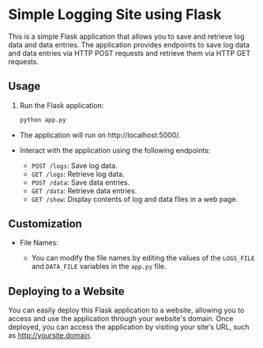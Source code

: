 # Simple Logging Site using Flask

This is a simple Flask application that allows you to save and retrieve log data and data entries. The application provides endpoints to save log data and data entries via HTTP POST requests and retrieve them via HTTP GET requests.

## Usage

1. Run the Flask application:

   ```bash
   python app.py

- The application will run on http://localhost:5000/.

- Interact with the application using the following endpoints:

    - `POST /logs`: Save log data.
    - `GET /logs`: Retrieve log data.
    - `POST /data`: Save data entries.
    - `GET /data`: Retrieve data entries.
    - `GET /show`: Display contents of log and data files in a web page.

## Customization

- File Names:

    - You can modify the file names by editing the values of the `LOGS_FILE` and `DATA_FILE` variables in the `app.py` file.


## Deploying to a Website

You can easily deploy this Flask application to a website, allowing you to access and use the application through your website's domain. Once deployed, you can access the application by visiting your site's URL, such as http://yoursite.domain.
